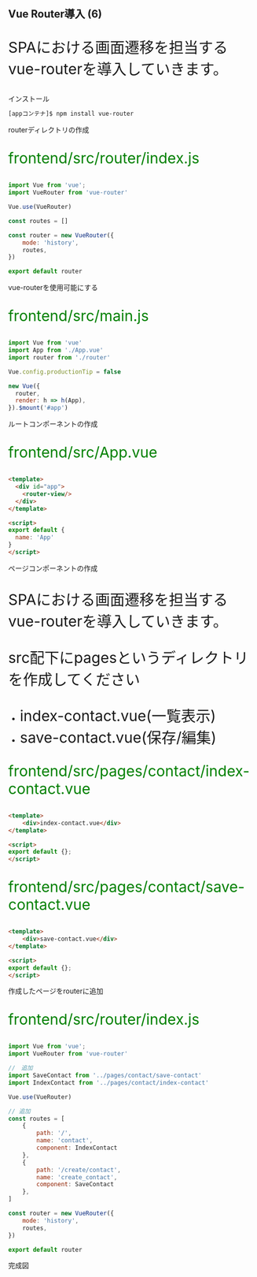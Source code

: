 
## Vue Router導入 (6)
<p style="font-size: 30px">SPAにおける画面遷移を担当するvue-routerを導入していきます。</p>


>>>

インストール

```bash
[appコンテナ]$ npm install vue-router
```

>>>

routerディレクトリの作成
<p style="font-size: 30px; color: green; ">frontend/src/router/index.js</p>

```javascript
import Vue from 'vue';
import VueRouter from 'vue-router'

Vue.use(VueRouter)

const routes = []

const router = new VueRouter({
    mode: 'history',
    routes,
})

export default router
```

>>>

vue-routerを使用可能にする

<p style="font-size: 30px; color: green; ">frontend/src/main.js</p>

```javascript
import Vue from 'vue'
import App from './App.vue'
import router from './router'

Vue.config.productionTip = false

new Vue({
  router,
  render: h => h(App),
}).$mount('#app')

```


>>>

ルートコンポーネントの作成

<p style="font-size: 30px; color: green; ">frontend/src/App.vue</p>

```html
<template>
  <div id="app">
    <router-view/>
  </div>
</template>

<script>
export default {
  name: 'App'
}
</script>
```

>>>

ページコンポーネントの作成
<p style="font-size: 30px">SPAにおける画面遷移を担当するvue-routerを導入していきます。</p>

>>>

<p style="font-size: 30px">src配下にpagesというディレクトリを作成してください</p>

- <span style="font-size: 30px">index-contact.vue(一覧表示)</span>
- <span style="font-size: 30px">save-contact.vue(保存/編集)</span>


>>>

<p style="font-size: 30px; color: green; ">frontend/src/pages/contact/index-contact.vue</p>

```html
<template>
    <div>index-contact.vue</div>
</template>

<script>
export default {};
</script>
```

>>>

<p style="font-size: 30px; color: green; ">frontend/src/pages/contact/save-contact.vue</p>

```html
<template>
    <div>save-contact.vue</div>
</template>

<script>
export default {};
</script>
```

>>>

作成したページをrouterに追加

<p style="font-size: 30px; color: green; ">frontend/src/router/index.js</p>

```javascript
import Vue from 'vue';
import VueRouter from 'vue-router'

//　追加
import SaveContact from '../pages/contact/save-contact'
import IndexContact from '../pages/contact/index-contact'

Vue.use(VueRouter)

// 追加
const routes = [
    {
        path: '/',
        name: 'contact',
        component: IndexContact
    },
    {
        path: '/create/contact',
        name: 'create_contact',
        component: SaveContact
    },
]

const router = new VueRouter({
    mode: 'history',
    routes,
})

export default router
```

>>>


完成図

